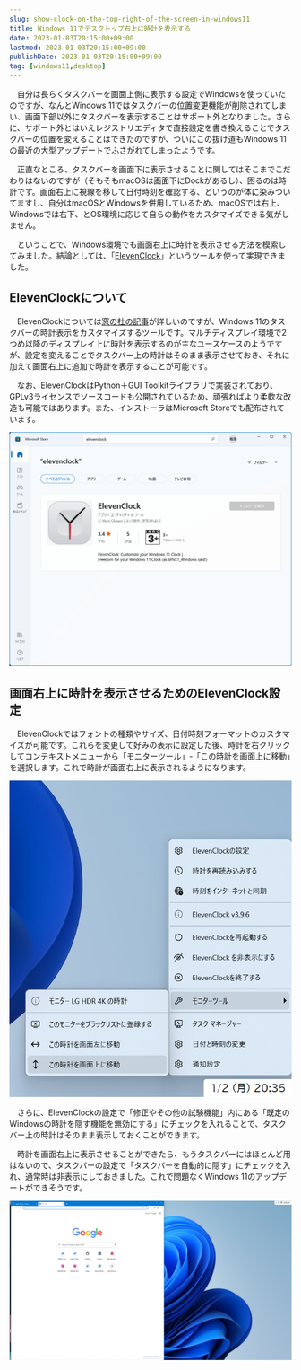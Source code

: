 ```yaml
---
slug: show-clock-on-the-top-right-of-the-screen-in-windows11
title: Windows 11でデスクトップ右上に時計を表示する
date: 2023-01-03T20:15:00+09:00
lastmod: 2023-01-03T20:15:00+09:00
publishDate: 2023-01-03T20:15:00+09:00
tag: [windows11,desktop]
---
```


　自分は長らくタスクバーを画面上側に表示する設定でWindowsを使っていたのですが、なんとWindows 11ではタスクバーの位置変更機能が削除されてしまい、画面下部以外にタスクバーを表示することはサポート外となりました。さらに、サポート外とはいえレジストリエディタで直接設定を書き換えることでタスクバーの位置を変えることはできたのですが、ついにこの抜け道もWindows 11の最近の大型アップデートでふさがれてしまったようです。

　正直なところ、タスクバーを画面下に表示させることに関してはそこまでこだわりはないのですが（そもそもmacOSは画面下にDockがあるし）、困るのは時計です。画面右上に視線を移して日付時刻を確認する、というのが体に染みついてますし、自分はmacOSとWindowsを併用しているため、macOSでは右上、Windowsでは右下、とOS環境に応じて自らの動作をカスタマイズできる気がしません。

　ということで、Windows環境でも画面右上に時計を表示させる方法を模索してみました。結論としては、「[ElevenClock](https://github.com/marticliment/ElevenClock)」というツールを使って実現できました。


## ElevenClockについて

　ElevenClockについては[窓の杜の記事](https://forest.watch.impress.co.jp/docs/news/1392417.html)が詳しいのですが、Windows 11のタスクバーの時計表示をカスタマイズするツールです。マルチディスプレイ環境で2つめ以降のディスプレイ上に時計を表示するのが主なユースケースのようですが、設定を変えることでタスクバー上の時計はそのまま表示させておき、それに加えて画面右上に追加で時計を表示することが可能です。

　なお、ElevenClockはPython＋GUI Toolkitライブラリで実装されており、GPLv3ライセンスでソースコードも公開されているため、頑張ればより柔軟な改造も可能ではあります。また、インストーラはMicrosoft Storeでも配布されています。

![Microsoft StoreのElevenClock検索結果](elevenclock.png)

## 画面右上に時計を表示させるためのElevenClock設定

　ElevenClockではフォントの種類やサイズ、日付時刻フォーマットのカスタマイズが可能です。これらを変更して好みの表示に設定した後、時計を右クリックしてコンテキストメニューから「モニターツール」-「この時計を画面上に移動」を選択します。これで時計が画面右上に表示されるようになります。

![時計を画面上部に表示させる設定はElevenClockの設定とは別の場所にある](setting.png)

　さらに、ElevenClockの設定で「修正やその他の試験機能」内にある「既定のWindowsの時計を隠す機能を無効にする」にチェックを入れることで、タスクバー上の時計はそのまま表示しておくことができます。



　時計を画面右上に表示させることができたら、もうタスクバーにはほとんど用はないので、タスクバーの設定で「タスクバーを自動的に隠す」にチェックを入れ、通常時は非表示にしておきました。これで問題なくWindows 11のアップデートができそうです。

![完成したデスクトップ](desktop.png)

